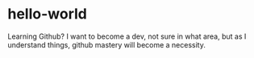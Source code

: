 # hello-world
Learning Github?
I want to become a dev, not sure in what area, but as I understand things, github mastery will become a necessity.      
